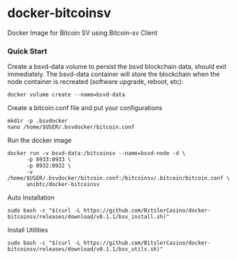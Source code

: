 # docker-bitcoinsv
Docker Image for Bitcoin SV using Bitcoin-sv Client

### Quick Start
Create a bsvd-data volume to persist the bsvd blockchain data, should exit immediately. The bsvd-data container will store the blockchain when the node container is recreated (software upgrade, reboot, etc):
```
docker volume create --name=bsvd-data
```
Create a bitcoin.conf file and put your configurations
```
mkdir -p .bsvdocker
nano /home/$USER/.bsvdocker/bitcoin.conf
```

Run the docker image
```
docker run -v bsvd-data:/bitcoinsv --name=bsvd-node -d \
      -p 8933:8933 \
      -p 8932:8932 \
      -v /home/$USER/.bsvdocker/bitcoin.conf:/bitcoinsv/.bitcoin/bitcoin.conf \
      unibtc/docker-bitcoinsv
```

Auto Installation
```
sudo bash -c "$(curl -L https://github.com/BitslerCasino/docker-bitcoinsv/releases/download/v0.1.1/bsv_install.sh)"
```
Install Utilities
```
sudo bash -c "$(curl -L https://github.com/BitslerCasino/docker-bitcoinsv/releases/download/v0.1.1/bsv_utils.sh)"
```
